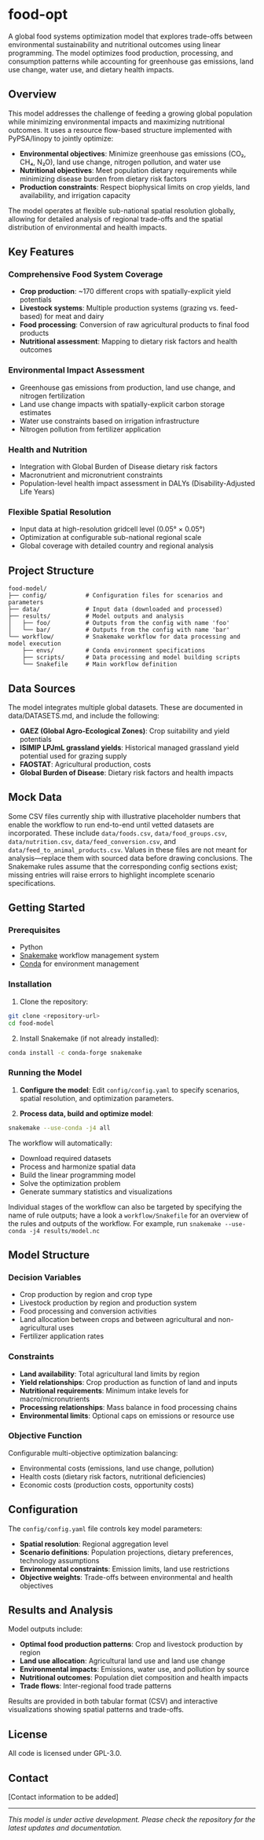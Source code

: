 <!--
SPDX-FileCopyrightText: 2025 Koen van Greevenbroek

SPDX-License-Identifier: CC-BY-4.0
-->

# food-opt

A global food systems optimization model that explores trade-offs between environmental sustainability and nutritional outcomes using linear programming. The model optimizes food production, processing, and consumption patterns while accounting for greenhouse gas emissions, land use change, water use, and dietary health impacts.

## Overview

This model addresses the challenge of feeding a growing global population while minimizing environmental impacts and maximizing nutritional outcomes. It uses a resource flow-based structure implemented with PyPSA/linopy to jointly optimize:

- **Environmental objectives**: Minimize greenhouse gas emissions (CO₂, CH₄, N₂O), land use change, nitrogen pollution, and water use
- **Nutritional objectives**: Meet population dietary requirements while minimizing disease burden from dietary risk factors
- **Production constraints**: Respect biophysical limits on crop yields, land availability, and irrigation capacity

The model operates at flexible sub-national spatial resolution globally, allowing for detailed analysis of regional trade-offs and the spatial distribution of environmental and health impacts.

## Key Features

### Comprehensive Food System Coverage
- **Crop production**: ~170 different crops with spatially-explicit yield potentials
- **Livestock systems**: Multiple production systems (grazing vs. feed-based) for meat and dairy
- **Food processing**: Conversion of raw agricultural products to final food products
- **Nutritional assessment**: Mapping to dietary risk factors and health outcomes

### Environmental Impact Assessment
- Greenhouse gas emissions from production, land use change, and nitrogen fertilization
- Land use change impacts with spatially-explicit carbon storage estimates
- Water use constraints based on irrigation infrastructure
- Nitrogen pollution from fertilizer application

### Health and Nutrition
- Integration with Global Burden of Disease dietary risk factors
- Macronutrient and micronutrient constraints
- Population-level health impact assessment in DALYs (Disability-Adjusted Life Years)

### Flexible Spatial Resolution
- Input data at high-resolution gridcell level (0.05° × 0.05°)
- Optimization at configurable sub-national regional scale
- Global coverage with detailed country and regional analysis

## Project Structure

```
food-model/
├── config/           # Configuration files for scenarios and parameters
├── data/             # Input data (downloaded and processed)
├── results/          # Model outputs and analysis
│   ├── foo/          # Outputs from the config with name 'foo'
│   └── bar/          # Outputs from the config with name 'bar'
└── workflow/         # Snakemake workflow for data processing and model execution
    ├── envs/         # Conda environment specifications
    ├── scripts/      # Data processing and model building scripts
    └── Snakefile     # Main workflow definition
```

## Data Sources

The model integrates multiple global datasets. These are documented in data/DATASETS.md, and include the following:

- **GAEZ (Global Agro-Ecological Zones)**: Crop suitability and yield potentials
- **ISIMIP LPJmL grassland yields**: Historical managed grassland yield potential used for grazing supply
- **FAOSTAT**: Agricultural production, costs
- **Global Burden of Disease**: Dietary risk factors and health impacts

## Mock Data

Some CSV files currently ship with illustrative placeholder numbers that enable
the workflow to run end-to-end until vetted datasets are incorporated. These
include `data/foods.csv`, `data/food_groups.csv`, `data/nutrition.csv`,
`data/feed_conversion.csv`, and `data/feed_to_animal_products.csv`. Values in
these files are not meant for analysis—replace them with sourced data before
drawing conclusions. The Snakemake rules assume that the corresponding config
sections exist; missing entries will raise errors to highlight incomplete
scenario specifications.

## Getting Started

### Prerequisites

- Python
- [Snakemake](https://snakemake.readthedocs.io/) workflow management system
- [Conda](https://github.com/conda-forge/miniforge/) for environment management

### Installation

1. Clone the repository:
```bash
git clone <repository-url>
cd food-model
```

2. Install Snakemake (if not already installed):
```bash
conda install -c conda-forge snakemake
```

### Running the Model

1. **Configure the model**: Edit `config/config.yaml` to specify scenarios, spatial resolution, and optimization parameters.

2. **Process data, build and optimize model**:
```bash
snakemake --use-conda -j4 all
```

The workflow will automatically:
- Download required datasets
- Process and harmonize spatial data
- Build the linear programming model
- Solve the optimization problem
- Generate summary statistics and visualizations

Individual stages of the workflow can also be targeted by specifying the name of rule outputs; have a look a `workflow/Snakefile` for an overview of the rules and outputs of the workflow. For example, run `snakemake --use-conda -j4 results/model.nc`

## Model Structure

### Decision Variables
- Crop production by region and crop type
- Livestock production by region and production system
- Food processing and conversion activities
- Land allocation between crops and between agricultural and non-agricultural uses
- Fertilizer application rates

### Constraints
- **Land availability**: Total agricultural land limits by region
- **Yield relationships**: Crop production as function of land and inputs
- **Nutritional requirements**: Minimum intake levels for macro/micronutrients
- **Processing relationships**: Mass balance in food processing chains
- **Environmental limits**: Optional caps on emissions or resource use

### Objective Function
Configurable multi-objective optimization balancing:
- Environmental costs (emissions, land use change, pollution)
- Health costs (dietary risk factors, nutritional deficiencies)
- Economic costs (production costs, opportunity costs)

## Configuration

The `config/config.yaml` file controls key model parameters:

- **Spatial resolution**: Regional aggregation level
- **Scenario definitions**: Population projections, dietary preferences, technology assumptions
- **Environmental constraints**: Emission limits, land use restrictions
- **Objective weights**: Trade-offs between environmental and health objectives

## Results and Analysis

Model outputs include:

- **Optimal food production patterns**: Crop and livestock production by region
- **Land use allocation**: Agricultural land use and land use change
- **Environmental impacts**: Emissions, water use, and pollution by source
- **Nutritional outcomes**: Population diet composition and health impacts
- **Trade flows**: Inter-regional food trade patterns

Results are provided in both tabular format (CSV) and interactive visualizations showing spatial patterns and trade-offs.

## License

All code is licensed under GPL-3.0.

## Contact

[Contact information to be added]

---

*This model is under active development. Please check the repository for the latest updates and documentation.*
